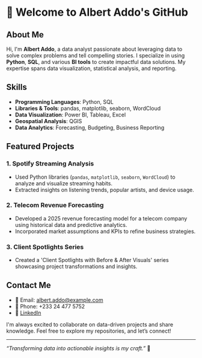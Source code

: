 # 👋 Welcome to Albert Addo's GitHub

## About Me
Hi, I'm **Albert Addo**, a data analyst passionate about leveraging data to solve complex problems and tell compelling stories. I specialize in using **Python**, **SQL**, and various **BI tools** to create impactful data solutions. My expertise spans data visualization, statistical analysis, and reporting.

## Skills
- **Programming Languages**: Python, SQL
- **Libraries & Tools**: pandas, matplotlib, seaborn, WordCloud
- **Data Visualization**: Power BI, Tableau, Excel
- **Geospatial Analysis**: QGIS
- **Data Analytics**: Forecasting, Budgeting, Business Reporting

## Featured Projects
### 1. **Spotify Streaming Analysis**
- Used Python libraries (`pandas`, `matplotlib`, `seaborn`, `WordCloud`) to analyze and visualize streaming habits.
- Extracted insights on listening trends, popular artists, and device usage.

### 2. **Telecom Revenue Forecasting**
- Developed a 2025 revenue forecasting model for a telecom company using historical data and predictive analytics.
- Incorporated market assumptions and KPIs to refine business strategies.

### 3. **Client Spotlights Series**
- Created a 'Client Spotlights with Before & After Visuals' series showcasing project transformations and insights.

## Contact Me
- 📧 Email: albert.addo@example.com
- 📱 Phone: +233 24 477 5752
- 🔗 [LinkedIn](https://www.linkedin.com/in/albertaddo)

I'm always excited to collaborate on data-driven projects and share knowledge. Feel free to explore my repositories, and let’s connect!

---

*“Transforming data into actionable insights is my craft.”* 🚀
